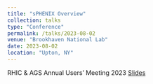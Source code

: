 ```yaml
---
title: "sPHENIX Overview"
collection: talks
type: "Conference"
permalink: /talks/2023-08-02
venue: "Brookhaven National Lab"
date: 2023-08-02
location: "Upton, NY"
---
```



RHIC & AGS Annual Users’ Meeting 2023
[Slides](https://indico.bnl.gov/event/18938/contributions/79084/attachments/48902/83421/sPHENIX-Overview_EjiroUmakaAUM2023.pdf) 

